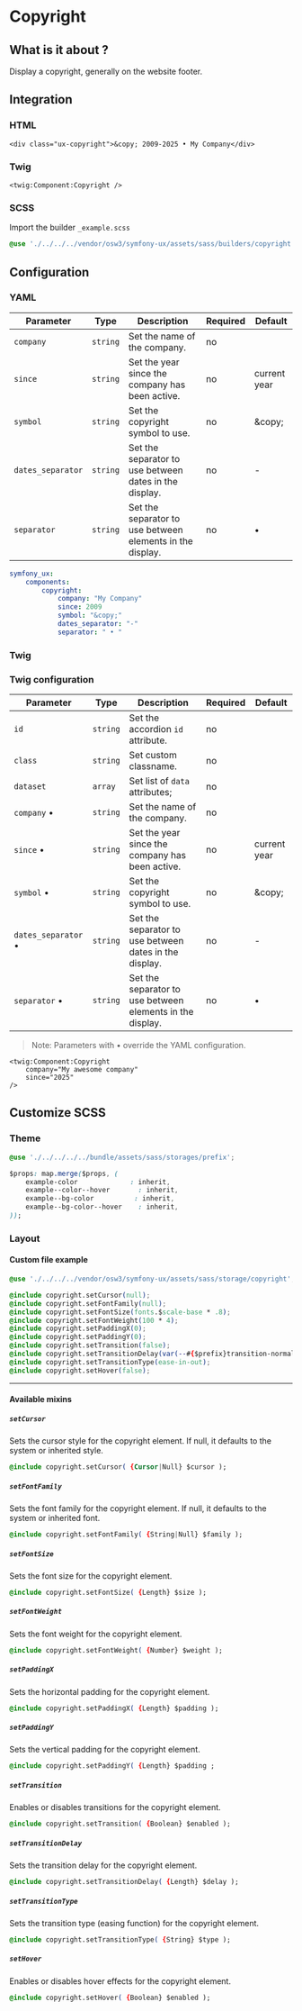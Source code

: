 # Copyright



## What is it about ?

Display a copyright, generally on the website footer.



## Integration

<!-- tabs:start -->
### **HTML**

```twig
<div class="ux-copyright">&copy; 2009-2025 • My Company</div>
``` 

### **Twig**

```twig
<twig:Component:Copyright />
``` 

### **SCSS**

Import the builder `_example.scss`

```css 
@use './../../../vendor/osw3/symfony-ux/assets/sass/builders/copyright';
```
<!-- tabs:end -->



## Configuration

<!-- tabs:start -->
### **YAML**

| Parameter | Type | Description | Required | Default |
|-|-|-|-|-|
| `company` | `string` | Set the name of the company. | no |  |
| `since` | `string` | Set the year since the company has been active. | no | current year  |
| `symbol` | `string` | Set the copyright symbol to use. | no | \&copy; |
| `dates_separator` | `string` | Set the separator to use between dates in the display. | no | - |
| `separator` | `string` | Set the separator to use between elements in the display. | no | • |

```yaml
symfony_ux:
    components:
        copyright: 
            company: "My Company"
            since: 2009
            symbol: "&copy;"
            dates_separator: "-"
            separator: " • "
```

### **Twig**

### Twig configuration

| Parameter | Type | Description | Required | Default |
|-|-|-|-|-|
| `id` | `string` | Set the accordion `id` attribute. | no |  |
| `class` | `string` | Set custom classname. | no |  |
| `dataset` | `array` | Set list of `data` attributes; | no |  |
| `company` • | `string` | Set the name of the company. | no |  |
| `since` • | `string` | Set the year since the company has been active. | no | current year  |
| `symbol` • | `string` | Set the copyright symbol to use. | no | \&copy; |
| `dates_separator` • | `string` | Set the separator to use between dates in the display. | no | - |
| `separator` • | `string` | Set the separator to use between elements in the display. | no | • |

> Note: Parameters with • override the YAML configuration.

```twig 
<twig:Component:Copyright 
    company="My awesome company" 
    since="2025" 
/>
```
<!-- tabs:end -->



## Customize SCSS

<!-- tabs:start -->

### **Theme**

```css 
@use './../../../../bundle/assets/sass/storages/prefix';

$props: map.merge($props, (
    example-color             : inherit,
    example--color--hover       : inherit,
    example--bg-color          : inherit,
    example--bg-color--hover    : inherit,
));
```

### **Layout**

#### Custom file example

```css 
@use './../../../vendor/osw3/symfony-ux/assets/sass/storage/copyright';

@include copyright.setCursor(null);
@include copyright.setFontFamily(null);
@include copyright.setFontSize(fonts.$scale-base * .8);
@include copyright.setFontWeight(100 * 4);
@include copyright.setPaddingX(0);
@include copyright.setPaddingY(0); 
@include copyright.setTransition(false);
@include copyright.setTransitionDelay(var(--#{$prefix}transition-normal));
@include copyright.setTransitionType(ease-in-out);
@include copyright.setHover(false);
```

<hr>

#### Available mixins

##### `setCursor`

Sets the cursor style for the copyright element. If null, it defaults to the system or inherited style.

```css 
@include copyright.setCursor( {Cursor|Null} $cursor );
```

##### `setFontFamily`

Sets the font family for the copyright element. If null, it defaults to the system or inherited font.

```css 
@include copyright.setFontFamily( {String|Null} $family );
```

##### `setFontSize`

Sets the font size for the copyright element.

```css 
@include copyright.setFontSize( {Length} $size );
```

##### `setFontWeight`

Sets the font weight for the copyright element.

```css 
@include copyright.setFontWeight( {Number} $weight );
```

##### `setPaddingX`

Sets the horizontal padding for the copyright element.

```css 
@include copyright.setPaddingX( {Length} $padding );
```

##### `setPaddingY`

Sets the vertical padding for the copyright element.

```css 
@include copyright.setPaddingY( {Length} $padding ; 
```

##### `setTransition`

Enables or disables transitions for the copyright element.

```css 
@include copyright.setTransition( {Boolean} $enabled );
```

##### `setTransitionDelay`

Sets the transition delay for the copyright element.

```css 
@include copyright.setTransitionDelay( {Length} $delay );
```

##### `setTransitionType`

Sets the transition type (easing function) for the copyright element.

```css 
@include copyright.setTransitionType( {String} $type );
```

##### `setHover`

Enables or disables hover effects for the copyright element.

```css 
@include copyright.setHover( {Boolean} $enabled );
```
<!-- tabs:end -->
